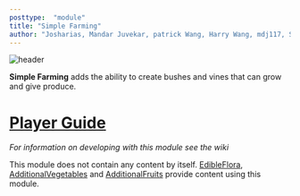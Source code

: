 ```yaml
---
posttype:  "module"  
title: "Simple Farming"
author: "Josharias, Mandar Juvekar, patrick Wang, Harry Wang, mdj117, SufurElite, He Who Shall Not Be Named (VaibhavBajaj), andriii25, smsunarto, DhananjayGarg, Jay Gupta"
---
```

![header](https://i.imgur.com/Bo7RZQv.png)

**Simple Farming** adds the ability to create bushes and vines that can grow and give produce.  

# [Player Guide](https://github.com/Terasology/EdibleFlora/blob/master/README.md)

*For information on developing with this module see the wiki*

This module does not contain any content by itself. [EdibleFlora](http://github.com/Terasology/EdibleFlora), [AdditionalVegetables](http://github.com/Terasology/AdditionalVegetables) and [AdditionalFruits](http://github.com/Terasology/AdditionalFruits) provide content using this module.

